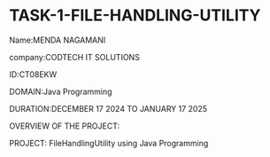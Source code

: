 # TASK-1-FILE-HANDLING-UTILITY
Name:MENDA NAGAMANI

company:CODTECH IT SOLUTIONS

ID:CT08EKW

DOMAIN:Java Programming

DURATION:DECEMBER 17 2024 TO JANUARY 17 2025

OVERVIEW OF THE PROJECT:

PROJECT: FileHandlingUtility using Java Programming

